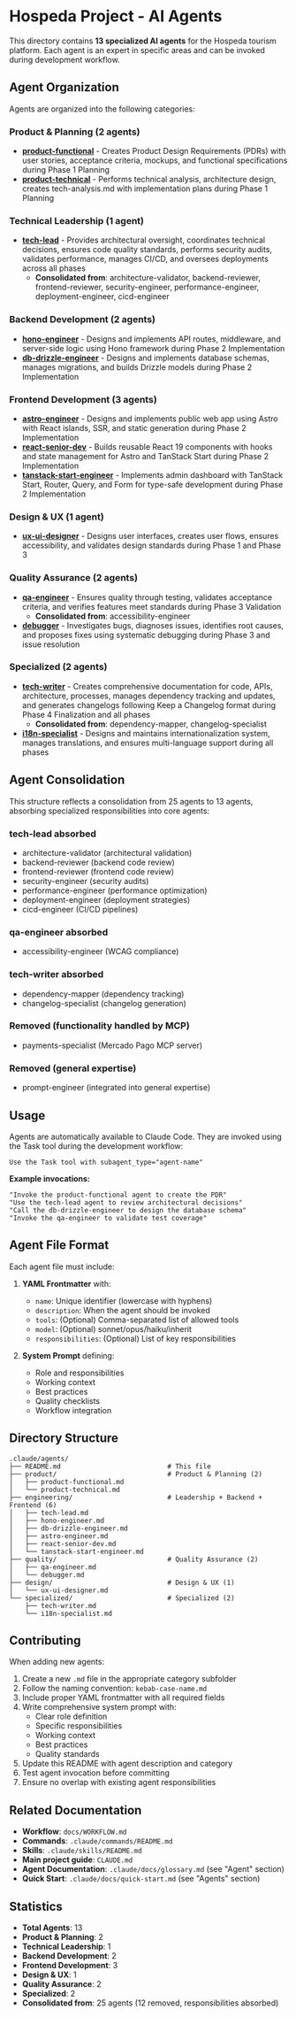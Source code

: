 # Hospeda Project - AI Agents

This directory contains **13 specialized AI agents** for the Hospeda tourism platform. Each agent is an expert in specific areas and can be invoked during development workflow.

## Agent Organization

Agents are organized into the following categories:

### Product & Planning (2 agents)

- **[product-functional](product/product-functional.md)** - Creates Product Design Requirements (PDRs) with user stories, acceptance criteria, mockups, and functional specifications during Phase 1 Planning
- **[product-technical](product/product-technical.md)** - Performs technical analysis, architecture design, creates tech-analysis.md with implementation plans during Phase 1 Planning

### Technical Leadership (1 agent)

- **[tech-lead](engineering/tech-lead.md)** - Provides architectural oversight, coordinates technical decisions, ensures code quality standards, performs security audits, validates performance, manages CI/CD, and oversees deployments across all phases
  - **Consolidated from**: architecture-validator, backend-reviewer, frontend-reviewer, security-engineer, performance-engineer, deployment-engineer, cicd-engineer

### Backend Development (2 agents)

- **[hono-engineer](engineering/hono-engineer.md)** - Designs and implements API routes, middleware, and server-side logic using Hono framework during Phase 2 Implementation
- **[db-drizzle-engineer](engineering/db-drizzle-engineer.md)** - Designs and implements database schemas, manages migrations, and builds Drizzle models during Phase 2 Implementation

### Frontend Development (3 agents)

- **[astro-engineer](engineering/astro-engineer.md)** - Designs and implements public web app using Astro with React islands, SSR, and static generation during Phase 2 Implementation
- **[react-senior-dev](engineering/react-senior-dev.md)** - Builds reusable React 19 components with hooks and state management for Astro and TanStack Start during Phase 2 Implementation
- **[tanstack-start-engineer](engineering/tanstack-start-engineer.md)** - Implements admin dashboard with TanStack Start, Router, Query, and Form for type-safe development during Phase 2 Implementation

### Design & UX (1 agent)

- **[ux-ui-designer](design/ux-ui-designer.md)** - Designs user interfaces, creates user flows, ensures accessibility, and validates design standards during Phase 1 and Phase 3

### Quality Assurance (2 agents)

- **[qa-engineer](quality/qa-engineer.md)** - Ensures quality through testing, validates acceptance criteria, and verifies features meet standards during Phase 3 Validation
  - **Consolidated from**: accessibility-engineer
- **[debugger](quality/debugger.md)** - Investigates bugs, diagnoses issues, identifies root causes, and proposes fixes using systematic debugging during Phase 3 and issue resolution

### Specialized (2 agents)

- **[tech-writer](specialized/tech-writer.md)** - Creates comprehensive documentation for code, APIs, architecture, processes, manages dependency tracking and updates, and generates changelogs following Keep a Changelog format during Phase 4 Finalization and all phases
  - **Consolidated from**: dependency-mapper, changelog-specialist
- **[i18n-specialist](specialized/i18n-specialist.md)** - Designs and maintains internationalization system, manages translations, and ensures multi-language support during all phases

## Agent Consolidation

This structure reflects a consolidation from 25 agents to 13 agents, absorbing specialized responsibilities into core agents:

### tech-lead absorbed

- architecture-validator (architectural validation)
- backend-reviewer (backend code review)
- frontend-reviewer (frontend code review)
- security-engineer (security audits)
- performance-engineer (performance optimization)
- deployment-engineer (deployment strategies)
- cicd-engineer (CI/CD pipelines)

### qa-engineer absorbed

- accessibility-engineer (WCAG compliance)

### tech-writer absorbed

- dependency-mapper (dependency tracking)
- changelog-specialist (changelog generation)

### Removed (functionality handled by MCP)

- payments-specialist (Mercado Pago MCP server)

### Removed (general expertise)

- prompt-engineer (integrated into general expertise)

## Usage

Agents are automatically available to Claude Code. They are invoked using the Task tool during the development workflow:

```
Use the Task tool with subagent_type="agent-name"
```

**Example invocations:**

```
"Invoke the product-functional agent to create the PDR"
"Use the tech-lead agent to review architectural decisions"
"Call the db-drizzle-engineer to design the database schema"
"Invoke the qa-engineer to validate test coverage"
```

## Agent File Format

Each agent file must include:

1. **YAML Frontmatter** with:
   - `name`: Unique identifier (lowercase with hyphens)
   - `description`: When the agent should be invoked
   - `tools`: (Optional) Comma-separated list of allowed tools
   - `model`: (Optional) sonnet/opus/haiku/inherit
   - `responsibilities`: (Optional) List of key responsibilities

2. **System Prompt** defining:
   - Role and responsibilities
   - Working context
   - Best practices
   - Quality checklists
   - Workflow integration

## Directory Structure

```
.claude/agents/
├── README.md                           # This file
├── product/                            # Product & Planning (2)
│   ├── product-functional.md
│   └── product-technical.md
├── engineering/                        # Leadership + Backend + Frontend (6)
│   ├── tech-lead.md
│   ├── hono-engineer.md
│   ├── db-drizzle-engineer.md
│   ├── astro-engineer.md
│   ├── react-senior-dev.md
│   └── tanstack-start-engineer.md
├── quality/                            # Quality Assurance (2)
│   ├── qa-engineer.md
│   └── debugger.md
├── design/                             # Design & UX (1)
│   └── ux-ui-designer.md
└── specialized/                        # Specialized (2)
    ├── tech-writer.md
    └── i18n-specialist.md
```

## Contributing

When adding new agents:

1. Create a new `.md` file in the appropriate category subfolder
2. Follow the naming convention: `kebab-case-name.md`
3. Include proper YAML frontmatter with all required fields
4. Write comprehensive system prompt with:
   - Clear role definition
   - Specific responsibilities
   - Working context
   - Best practices
   - Quality standards
5. Update this README with agent description and category
6. Test agent invocation before committing
7. Ensure no overlap with existing agent responsibilities

## Related Documentation

- **Workflow**: `docs/WORKFLOW.md`
- **Commands**: `.claude/commands/README.md`
- **Skills**: `.claude/skills/README.md`
- **Main project guide**: `CLAUDE.md`
- **Agent Documentation**: `.claude/docs/glossary.md` (see "Agent" section)
- **Quick Start**: `.claude/docs/quick-start.md` (see "Agents" section)

## Statistics

- **Total Agents**: 13
- **Product & Planning**: 2
- **Technical Leadership**: 1
- **Backend Development**: 2
- **Frontend Development**: 3
- **Design & UX**: 1
- **Quality Assurance**: 2
- **Specialized**: 2
- **Consolidated from**: 25 agents (12 removed, responsibilities absorbed)
